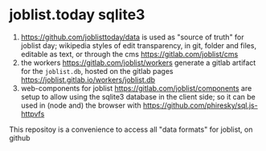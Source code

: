 # joblist.today sqlite3

1. https://github.com/joblisttoday/data is used as "source of truth" for joblist day; wikipedia styles of edit transparency, in git, folder and files, editable as text, or through the cms https://gitlab.com/joblist/cms
2. the workers https://gitlab.com/joblist/workers generate a gitlab artifact for the `joblist.db`, hosted on the gitlab pages https://joblist.gitlab.io/workers/joblist.db
3. web-components for joblist https://gitlab.com/joblist/components are setup to allow using the sqlite3 database in the client side; so it can be used in (node and) the browser with https://github.com/phiresky/sql.js-httpvfs

This repositoy is a convenience to access all "data formats" for joblist, on github
